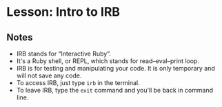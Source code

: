 # Lesson: Intro to IRB

## Notes

- IRB stands for “Interactive Ruby”.
- It's a Ruby shell, or REPL, which stands for read–eval–print loop.
- IRB is for testing and manipulating your code. It is only temporary and will not save any code.
- To access IRB, just type `irb` in the terminal.
- To leave IRB, type the `exit` command and you’ll be back in command line.
